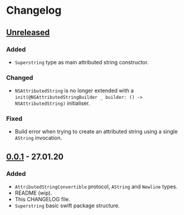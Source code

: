 # Changelog

## [Unreleased]

### Added

- `Superstring` type as main attributed string constructor.

### Changed

- `NSAttributedString` is no longer extended with a  `init(@NSAttributedStringBuilder _ builder: () -> NSAttributedString)` initialiser.

### Fixed

- Build error when trying to create an attributed string using a single  `AString` invocation.

## [0.0.1] - 27.01.20

### Added

- `AttributedStringConvertible` protocol, `AString` and `Newline` types.
- README (wip).
- This CHANGELOG file.
- `Superstring` basic swift package structure.

[Unreleased]: https://github.com/manuelCarlos/Superstring/compare/v0.0.1...HEAD
[0.0.1]: https://github.com/manuelCarlos/Superstring/releases/tag/0.0.1
